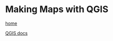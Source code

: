 # Making Maps with QGIS
[home](../README.md)

[QGIS docs](https://docs.qgis.org/testing/en/docs/user_manual/print_composer/index.html)